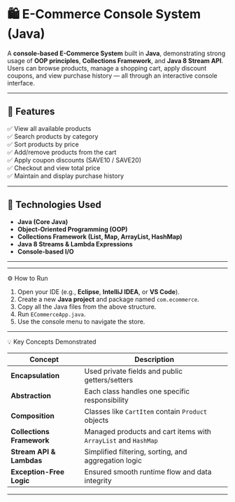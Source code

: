 # 🛍️ E-Commerce Console System (Java)

A **console-based E-Commerce System** built in **Java**, demonstrating strong usage of **OOP principles**, **Collections Framework**, and **Java 8 Stream API**.  
Users can browse products, manage a shopping cart, apply discount coupons, and view purchase history — all through an interactive console interface.

---

## 🧠 Features

✅ View all available products  
✅ Search products by category  
✅ Sort products by price  
✅ Add/remove products from the cart  
✅ Apply coupon discounts (SAVE10 / SAVE20)  
✅ Checkout and view total price  
✅ Maintain and display purchase history  

---

## 🧩 Technologies Used

- **Java (Core Java)**
- **Object-Oriented Programming (OOP)**
- **Collections Framework (List, Map, ArrayList, HashMap)**
- **Java 8 Streams & Lambda Expressions**
- **Console-based I/O**

---

---
 ⚙️ How to Run

1. Open your IDE (e.g., **Eclipse**, **IntelliJ IDEA**, or **VS Code**).  
2. Create a new **Java project** and package named `com.ecommerce`.  
3. Copy all the Java files from the above structure.  
4. Run `ECommerceApp.java`.  
5. Use the console menu to navigate the store.

---


💡 Key Concepts Demonstrated

| Concept | Description |
|----------|--------------|
| **Encapsulation** | Used private fields and public getters/setters |
| **Abstraction** | Each class handles one specific responsibility |
| **Composition** | Classes like `CartItem` contain `Product` objects |
| **Collections Framework** | Managed products and cart items with `ArrayList` and `HashMap` |
| **Stream API & Lambdas** | Simplified filtering, sorting, and aggregation logic |
| **Exception-Free Logic** | Ensured smooth runtime flow and data integrity |

---

